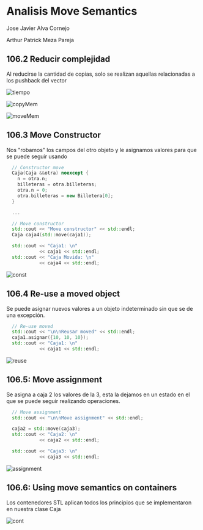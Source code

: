 # Analisis Move Semantics

Jose Javier Alva Cornejo

Arthur Patrick Meza Pareja

## 106.2 Reducir complejidad

Al reducirse la cantidad de copias, solo se realizan aquellas relacionadas a los pushback del vector

![tiempo](assets/Tiempo.png)

![copyMem](assets/copyMem.png)

![moveMem](assets/moveMem.png)

## 106.3 Move Constructor

Nos "robamos" los campos del otro objeto y le asignamos valores para que se puede seguir usando

```cpp
  // Constructor move
  Caja(Caja &&otra) noexcept {
    n = otra.n;
    billeteras = otra.billeteras;
    otra.n = 0;
    otra.billeteras = new Billetera[0];
  }

  ...

  // Move constructor
  std::cout << "Move constructor" << std::endl;
  Caja caja4(std::move(caja1));

  std::cout << "Caja1: \n"
            << caja1 << std::endl;
  std::cout << "Caja Movida: \n"
            << caja4 << std::endl;
```

![const](assets/const.png)

## 106.4 Re-use a moved object

Se puede asignar nuevos valores a un objeto indeterminado sin que se de una excepción.

```cpp
  // Re-use moved
  std::cout << "\n\nReusar moved" << std::endl;
  caja1.asignar({10, 10, 10});
  std::cout << "Caja1: \n"
            << caja1 << std::endl;
```

![reuse](assets/reuse.png)

## 106.5: Move assignment

Se asigna a caja 2 los valores de la 3, esta la dejamos en un estado en el que se puede seguir realizando operaciones.

```cpp
  // Move assignment
  std::cout << "\n\nMove assignment" << std::endl;

  caja2 = std::move(caja3);
  std::cout << "Caja2: \n"
            << caja2 << std::endl;

  std::cout << "Caja3: \n"
            << caja3 << std::endl;
```

![assignment](assets/assig.png)

## 106.6: Using move semantics on containers
Los contenedores STL aplican todos los principios que se implementaron en nuestra clase Caja

![cont](assets/cont.png)
